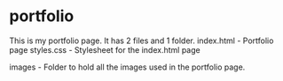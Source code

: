 # portfolio

This is my portfolio page. It has 2 files and 1 folder.
index.html - Portfolio page
styles.css - Stylesheet for the index.html page

images - Folder to hold all the images used in the portfolio page.
